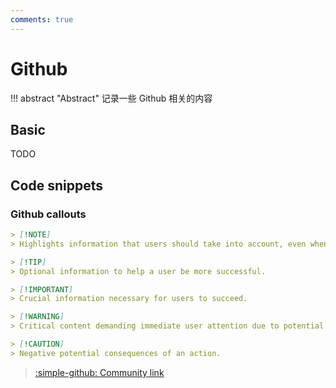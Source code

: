 ```yaml
---
comments: true
---
```


# Github

!!! abstract "Abstract"
    记录一些 Github 相关的内容

## Basic

TODO

## Code snippets

### Github callouts

```markdown
> [!NOTE]  
> Highlights information that users should take into account, even when skimming.

> [!TIP]
> Optional information to help a user be more successful.

> [!IMPORTANT]  
> Crucial information necessary for users to succeed.

> [!WARNING]  
> Critical content demanding immediate user attention due to potential risks.

> [!CAUTION]
> Negative potential consequences of an action.
```

> [:simple-github: Community link](https://github.com/orgs/community/discussions/16925)
